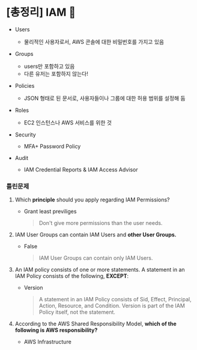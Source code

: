 # [총정리] IAM :pencil:

- Users
  - 물리적인 사용자로서, AWS 콘솔에 대한 비밀번호를 가지고 있음
- Groups
  - users만 포함하고 있음
  - 다른 유저는 포함하지 않는다!
- Policies
  - JSON 형태로 된 문서로, 사용자들이나 그룹에 대한 허용 범위를 설정해 둠
- Roles
  - EC2 인스턴스나 AWS 서비스를 위한 것

- Security
  - MFA+ Password Policy
- Audit
  - IAM Credential Reports & IAM Access Advisor

### 틀린문제

1. Which **principle** should you apply regarding IAM Permissions?

   - Grant least previliges

     >  Don't give more permissions than the user needs.

2. IAM User Groups can contain IAM Users and **other User Groups.**

   - False

     > IAM User Groups can contain only IAM Users.

3. An IAM policy consists of one or more statements. A statement in an IAM Policy consists of the following, **EXCEPT**:

   - Version

     > A statement in an IAM Policy consists of Sid, Effect, Principal, Action, Resource, and Condition. Version is part of the IAM Policy itself, not the statement.

4. According to the AWS Shared Responsibility Model, **which of the following is AWS responsibility?**

   - AWS Infrastructure